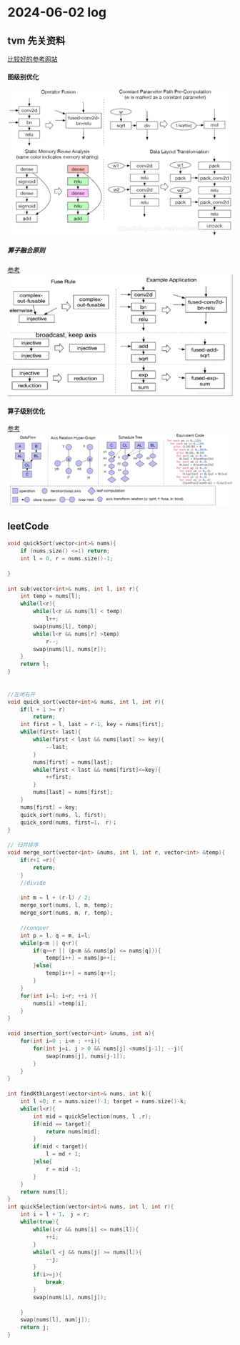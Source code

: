 # 2024-06-02 log
## tvm 先关资料
[比较好的参考网站](https://wujianming110117.blog.csdn.net/article/details/117195494?spm=1001.2101.3001.6650.7&utm_medium=distribute.pc_relevant.none-task-blog-2%7Edefault%7EBlogCommendFromBaidu%7ERate-7-117195494-blog-108796250.235%5Ev43%5Epc_blog_bottom_relevance_base7&depth_1-utm_source=distribute.pc_relevant.none-task-blog-2%7Edefault%7EBlogCommendFromBaidu%7ERate-7-117195494-blog-108796250.235%5Ev43%5Epc_blog_bottom_relevance_base7&utm_relevant_index=14)
#### 图级别优化
![图 0](../../images/eb2e972b830985c0c959d35f524d6dbfc9e9dc61e804a7ec2743a042ef42297d.png)  
##### 算子融合原则
[参考](https://blog.csdn.net/Artyze/article/details/108796250)
![图 1](../../images/89d8ad421468c62a5fa70037016a5dc875533b58024a3c24fd1f067f12b4e5ab.png)  



#### 算子级别优化
[参考](https://wujianming110117.blog.csdn.net/article/details/117195494?spm=1001.2101.3001.6650.6&utm_medium=distribute.pc_relevant.none-task-blog-2%7Edefault%7EBlogCommendFromBaidu%7ERate-6-117195494-blog-108796250.235%5Ev43%5Econtrol&depth_1-utm_source=distribute.pc_relevant.none-task-blog-2%7Edefault%7EBlogCommendFromBaidu%7ERate-6-117195494-blog-108796250.235%5Ev43%5Econtrol&utm_relevant_index=11)
![alt text](image.png)



## leetCode
```cpp
void quickSort(vector<int>& nums){
    if (nums.size() <=1) return;
    int l = 0, r = nums.size()-1;

}

int sub(vector<int>& nums, int l, int r){
    int temp = nums[l];
    while(l<r){
        while(l<r && nums[l] < temp)
            l++;
        swap(nums[l], temp);
        while(l<r && nums[r] >temp)
            r--;
        swap(nums[l], nums[r]);
    }
    return l;
}


//左闭右开
void quick_sort(vector<int>& nums, int l, int r){
    if(l + 1 >= r)
        return;
    int first = l, last = r-1, key = nums[first];
    while(first< last){
        while(first < last && nums[last] >= key){
            --last;
        }
        nums[first] = nums[last];
        while(first < last && nums[first]<=key){
            ++first;
        }
        nums[last] = nums[first];
    }
    nums[first] = key;
    quick_sort(nums, l, first);
    quick_sord(nums, first=1， r)；
}

// 归并排序
void merge_sort(vector<int> &nums, int l, int r, vector<int> &temp){
    if(r+1 =r){
        return;
    }
    //divide

    int m = l + (r-l) / 2;
    merge_sort(nums, l, m, temp);
    merge_sort(nums, m, r, temp);
    
    //conquer
    int p = l, q = m, i=l;
    while(p<m || q<r){
        if(q>=r || (p<m && nums[p] <= nums[q])){
            temp[i++] = nums[p++];
        }else{
            temp[i++] = nums[q++];
        }
    }
    for(int i=l; i<r; ++i ){
        nums[i] =temp[i];
    }
}

void insertion_sort(vector<int> &nums, int n){
    for(int i=0 ; i<n ; ++i){
        for(int j=i, j > 0 && nums[j] <nums[j-1]; --j){
            swap(nums[j], nums[j-1]);
        } 
    }
}

int findKthLargest(vector<int>& nums, int k){
    int l =0; r = nums.size()-1; target = nums.size()-k;
    while(l<r){
        int mid = quickSelection(nums, l ,r);
        if(mid == target){
            return nums[mid];
        }
        if(mid < target){
            l = md + 1;
        }else{
            r = mid -1;
        }
    }
    return nums[l];
}
int quickSelection(vector<int>& nums, int l, int r){
    int i = l + 1， j = r;
    while(true){
        while(i<r && nums[i] <= nums[l]){
            ++i;
        }
        while(l <j && nums[j] >= nums[l]){
            --j;
        }
        if(i>=j){
            break;
        }
        swap(nums[i], nums[j]);

    }
    swap(nums[l], num[j]);
    return j;
}

```